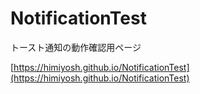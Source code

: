 # NotificationTest
トースト通知の動作確認用ページ

[https://himiyosh.github.io/NotificationTest](https://himiyosh.github.io/NotificationTest)
